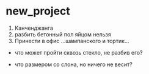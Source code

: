 # new_project
1. Канченджанга
2. разбить бетонный пол яйцом нельзя
3. Принести в офис ...шампанского и тортик...

- что может пройти сквозь стекло, не разбив его?

- что размером со слона, но ничего не весит?
